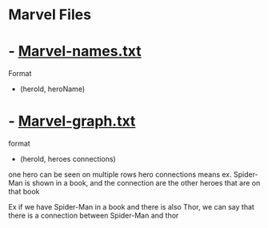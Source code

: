 # Marvel Files

# - [Marvel-names.txt](../../../../../../../source/u_data/Marvel-graph.txt)

Format

- (heroId, heroName)

# - [Marvel-graph.txt](../../../../../../../source/u_data/Marvel-graph.txt)

format
- (heroId, heroes connections)

one hero can be seen on multiple rows
hero connections means 
ex. Spider-Man is shown in a book, and the connection are the other heroes that are on that book

Ex 
if we have Spider-Man in a book and there is also Thor,
we can say that there is a connection between Spider-Man and thor